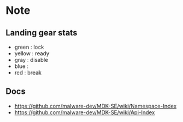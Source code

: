 # Note

## Landing gear stats

* green : lock
* yellow : ready
* gray : disable
* blue :
* red : break

## Docs

* <https://github.com/malware-dev/MDK-SE/wiki/Namespace-Index>
* <https://github.com/malware-dev/MDK-SE/wiki/Api-Index>
